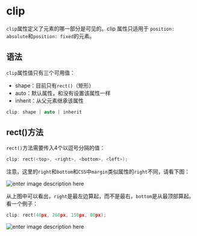 clip
========

`clip`属性定义了元素的哪一部分是可见的。clip 属性只适用于 `position: absolute`和`position: fixed`的元素。

## 语法

`clip`属性值只有三个可用值：

 - shape：目前只有`rect()`（矩形）
 - auto：默认属性，和没有设置该属性一样
 - inherit：从父元素继承该属性

```c
clip: shape | auto | inherit
```

## rect()方法

`rect()`方法需要传入4个以逗号分隔的值：

```c
clip: rect(<top>, <right>, <bottom>, <left>);
```

注意，这里的`right`和`bottom`和`CSS`中`margin`类似属性的`right`不同，请看下图：

![enter image description here](http://codropspz.tympanus.netdna-cdn.com/codrops/wp-content/uploads/2013/01/schema-clip.jpg)

从上图中可以看出，`right`是最左边算起，而不是最右，`bottom`是从最顶部算起。看一个例子：

```c
clip: rect(40px, 260px, 150px, 80px);
```

![enter image description here](http://codropspz.tympanus.netdna-cdn.com/codrops/wp-content/uploads/2013/01/schema1.jpg)

